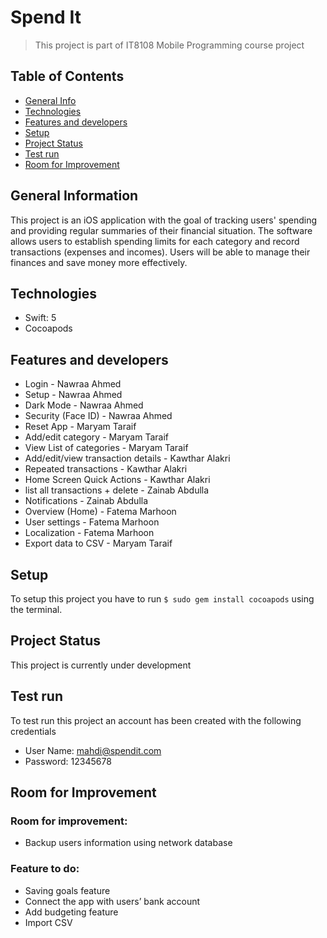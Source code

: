 
# Spend It
> This project is part of IT8108 Mobile Programming course project

## Table of Contents
* [General Info](#general-information)
* [Technologies](#technologies)
* [Features and developers](#features-and-developers)
* [Setup](#setup)
* [Project Status](#project-status)
* [Test run](#test-run)
* [Room for Improvement](#room-for-improvement)




## General Information
This project is an iOS application with the goal of tracking users' spending and providing regular summaries of their financial situation. The software allows users to establish spending limits for each category and record transactions (expenses and incomes). Users will be able to manage their finances and save money more effectively.



## Technologies
- Swift: 5
- Cocoapods


## Features and developers
- Login - Nawraa Ahmed
- Setup - Nawraa Ahmed
- Dark Mode - Nawraa Ahmed
- Security (Face ID) - Nawraa Ahmed
- Reset App - Maryam Taraif
- Add/edit category - Maryam Taraif
- View List of categories - Maryam Taraif
- Add/edit/view transaction details - Kawthar Alakri
- Repeated transactions - Kawthar Alakri
- Home Screen Quick Actions - Kawthar Alakri
- list all transactions + delete - Zainab Abdulla
- Notifications - Zainab Abdulla
- Overview (Home) - Fatema Marhoon
- User settings - Fatema Marhoon
- Localization - Fatema Marhoon
- Export data to CSV - Maryam Taraif


## Setup
To setup this project you have to run `$ sudo gem install cocoapods` using the terminal.


## Project Status
This project is currently under development 

## Test run
To test run this project an account has been created with the following credentials 
- User Name: mahdi@spendit.com
- Password: 12345678 
## Room for Improvement

### Room for improvement:
- Backup users information using network database 

### Feature to do:
- Saving goals feature
- Connect the app with users’ bank account
- Add budgeting feature
- Import CSV

